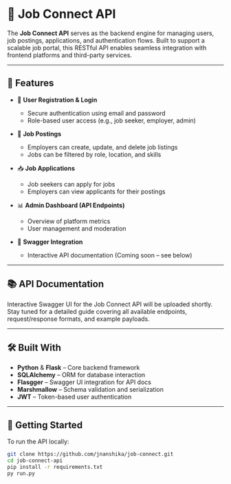 # 🧩 Job Connect API

The **Job Connect API** serves as the backend engine for managing users, job postings, applications, and authentication flows. Built to support a scalable job portal, this RESTful API enables seamless integration with frontend platforms and third-party services.

---

## 🚀 Features

- 🔐 **User Registration & Login**
  - Secure authentication using email and password
  - Role-based user access (e.g., job seeker, employer, admin)

- 📄 **Job Postings**
  - Employers can create, update, and delete job listings
  - Jobs can be filtered by role, location, and skills

- 📥 **Job Applications**
  - Job seekers can apply for jobs
  - Employers can view applicants for their postings

- 📊 **Admin Dashboard (API Endpoints)**
  - Overview of platform metrics
  - User management and moderation

- 📁 **Swagger Integration**
  - Interactive API documentation (Coming soon – see below)

---

## 📚 API Documentation

Interactive Swagger UI for the Job Connect API will be uploaded shortly.  
Stay tuned for a detailed guide covering all available endpoints, request/response formats, and example payloads.

---

## 🛠️ Built With

- **Python** & **Flask** – Core backend framework
- **SQLAlchemy** – ORM for database interaction
- **Flasgger** – Swagger UI integration for API docs
- **Marshmallow** – Schema validation and serialization
- **JWT** – Token-based user authentication

---

## 🧪 Getting Started

To run the API locally:

```bash
git clone https://github.com/jnanshika/job-connect.git
cd job-connect-api
pip install -r requirements.txt
py run.py
